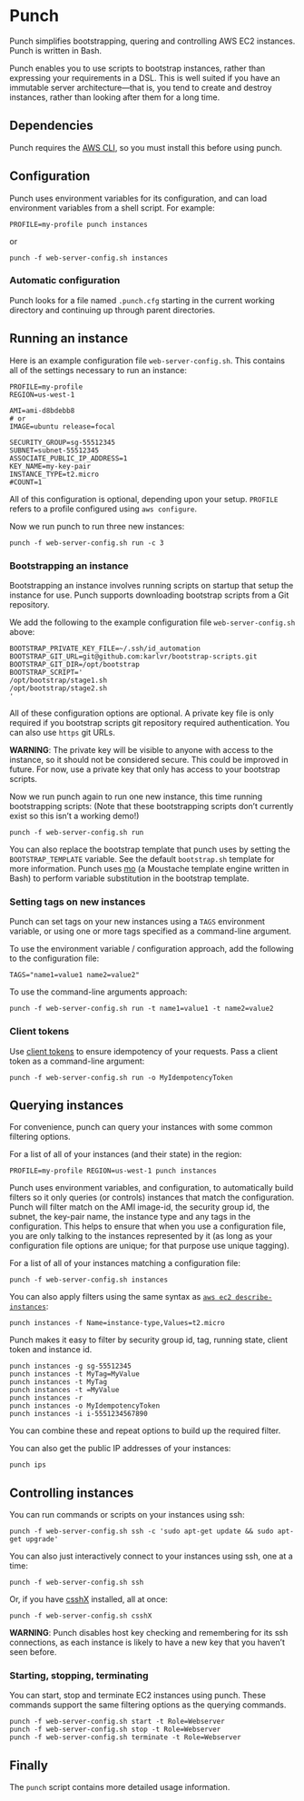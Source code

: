 # Punch

Punch simplifies bootstrapping, quering and controlling AWS EC2 instances. Punch is written in Bash.

Punch enables you to use scripts to bootstrap instances, rather than expressing your requirements in a DSL. This is well suited if you have an immutable server architecture—that is, you tend to create and destroy instances, rather than looking after them for a long time.

## Dependencies

Punch requires the [AWS CLI](https://aws.amazon.com/cli/), so you must install this before using punch.

## Configuration

Punch uses environment variables for its configuration, and can load environment variables from a shell script. For example:

```
PROFILE=my-profile punch instances
```

or

```
punch -f web-server-config.sh instances
```

### Automatic configuration

Punch looks for a file named `.punch.cfg` starting in the current working directory and continuing 
up through parent directories.

## Running an instance

Here is an example configuration file `web-server-config.sh`. This contains all of the settings necessary to run an instance:
```
PROFILE=my-profile
REGION=us-west-1

AMI=ami-d8bdebb8
# or
IMAGE=ubuntu release=focal

SECURITY_GROUP=sg-55512345
SUBNET=subnet-55512345
ASSOCIATE_PUBLIC_IP_ADDRESS=1
KEY_NAME=my-key-pair
INSTANCE_TYPE=t2.micro
#COUNT=1
```

All of this configuration is optional, depending upon your setup. `PROFILE` refers to a profile configured using `aws configure`.

Now we run punch to run three new instances:
```
punch -f web-server-config.sh run -c 3
```

### Bootstrapping an instance

Bootstrapping an instance involves running scripts on startup that setup the instance for use. Punch supports downloading bootstrap scripts from a Git repository.

We add the following to the example configuration file `web-server-config.sh` above:
```
BOOTSTRAP_PRIVATE_KEY_FILE=~/.ssh/id_automation
BOOTSTRAP_GIT_URL=git@github.com:karlvr/bootstrap-scripts.git
BOOTSTRAP_GIT_DIR=/opt/bootstrap
BOOTSTRAP_SCRIPT='
/opt/bootstrap/stage1.sh
/opt/bootstrap/stage2.sh
'
```

All of these configuration options are optional. A private key file is only required if you bootstrap scripts git repository required authentication. You can also use `https` git URLs.

**WARNING**: The private key will be visible to anyone with access to the instance, so it should not be considered secure. This could be improved in future. For now, use a private key that only has access to your bootstrap scripts.

Now we run punch again to run one new instance, this time running bootstrapping scripts: (Note that these bootstrapping scripts don’t currently exist so this isn’t a working demo!)
```
punch -f web-server-config.sh run
```

You can also replace the bootstrap template that punch uses by setting the `BOOTSTRAP_TEMPLATE` variable. See the default `bootstrap.sh` template for more information. Punch uses [mo](https://github.com/tests-always-included/mo) (a Moustache template engine written in Bash) to perform variable substitution in the bootstrap template.

### Setting tags on new instances

Punch can set tags on your new instances using a `TAGS` environment variable, or using one or more tags specified as a command-line argument.

To use the environment variable / configuration approach, add the following to the configuration file:
```
TAGS="name1=value1 name2=value2"
```

To use the command-line arguments approach:
```
punch -f web-server-config.sh run -t name1=value1 -t name2=value2
```

### Client tokens

Use [client tokens](http://docs.aws.amazon.com/AWSEC2/latest/APIReference/Run_Instance_Idempotency.html#client-tokens) to ensure idempotency of your requests. Pass a client token as a command-line argument:

```
punch -f web-server-config.sh run -o MyIdempotencyToken
```

## Querying instances

For convenience, punch can query your instances with some common filtering options.

For a list of all of your instances (and their state) in the region:
```
PROFILE=my-profile REGION=us-west-1 punch instances
```

Punch uses environment variables, and configuration, to automatically build filters so it only queries (or controls) instances that match the configuration. Punch will filter match on the AMI image-id, the security group id, the subnet, the key-pair name, the instance type and any tags in the configuration. This helps to ensure that when you use a configuration file, you are only talking to the instances represented by it (as long as your configuration file options are unique; for that purpose use unique tagging).

For a list of all of your instances matching a configuration file:
```
punch -f web-server-config.sh instances
```

You can also apply filters using the same syntax as [`aws ec2 describe-instances`](http://docs.aws.amazon.com/cli/latest/reference/ec2/describe-instances.html):
```
punch instances -f Name=instance-type,Values=t2.micro
```

Punch makes it easy to filter by security group id, tag, running state, client token and instance id.
```
punch instances -g sg-55512345
punch instances -t MyTag=MyValue
punch instances -t MyTag
punch instances -t =MyValue
punch instances -r
punch instances -o MyIdempotencyToken
punch instances -i i-5551234567890
```

You can combine these and repeat options to build up the required filter.

You can also get the public IP addresses of your instances:
```
punch ips
```

## Controlling instances

You can run commands or scripts on your instances using ssh:
```
punch -f web-server-config.sh ssh -c 'sudo apt-get update && sudo apt-get upgrade'
```

You can also just interactively connect to your instances using ssh, one at a time:
```
punch -f web-server-config.sh ssh
```

Or, if you have [csshX](https://github.com/brockgr/csshx) installed, all at once:
```
punch -f web-server-config.sh csshX
```

**WARNING**: Punch disables host key checking and remembering for its ssh connections, as each instance is likely to have a new key that you haven’t seen before.

### Starting, stopping, terminating

You can start, stop and terminate EC2 instances using punch. These commands support the same filtering options as the querying commands.

```
punch -f web-server-config.sh start -t Role=Webserver
punch -f web-server-config.sh stop -t Role=Webserver
punch -f web-server-config.sh terminate -t Role=Webserver
```

## Finally

The `punch` script contains more detailed usage information.
